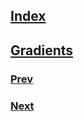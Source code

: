 ## [Index](https://github.com/IIKUYY/CSS/main/README.md)
## [Gradients](https://github.com/IIKUYY/CSS/blob/main/Chapter11/Ch11.md)

### [Prev](https://github.com/IIKUYY/CSS/blob/main/Chapter10/README.md)
### [Next](https://github.com/IIKUYY/CSS/blob/main/Chapter14/README.md)
